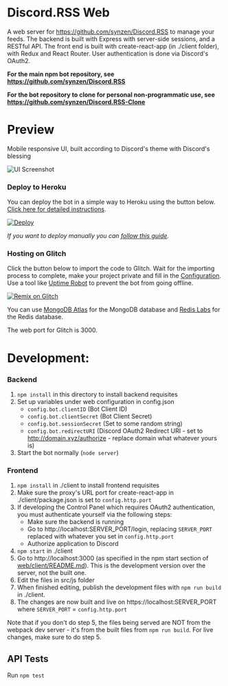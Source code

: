 # Discord.RSS Web

A web server for https://github.com/synzen/Discord.RSS to manage your feeds. The backend is built with Express with server-side sessions, and a RESTful API. The front end is built with create-react-app (in ./client folder), with Redux and React Router. User authentication is done via Discord's OAuth2.

**For the main npm bot repository, see https://github.com/synzen/Discord.RSS**

**For the bot repository to clone for personal non-programmatic use, see https://github.com/synzen/Discord.RSS-Clone** 

# Preview

Mobile responsive UI, built according to Discord's theme with Discord's blessing

![UI Screenshot](https://i.imgur.com/CD8mbRh.png)

### Deploy to Heroku

You can deploy the bot in a simple way to Heroku using the button below. [Click here for detailed instructions](https://github.com/synzen/Discord.RSS/issues/45).

<!-- [![Deploy](https://www.herokucdn.com/deploy/button.svg)](https://heroku.com/deploy) -->

[![Deploy](https://www.herokucdn.com/deploy/button.svg)](https://dashboard.heroku.com/new?button-url=https://github.com/synzen/Discord.RSS-Web&template=https://github.com/synzen/Discord.RSS-Web/tree/dev)

*If you want to deploy manually you can [follow this guide](https://github.com/synzen/Discord.RSS/issues/95).*

### Hosting on Glitch

Click the button below to import the code to Glitch. Wait for the importing process to complete, make your project private and fill in the [Configuration](https://github.com/synzen/Discord.RSS/wiki/Configuration). Use a tool like [Uptime Robot](https://uptimerobot.com/) to prevent the bot from going offline.

[![Remix on Glitch](https://cdn.glitch.com/2703baf2-b643-4da7-ab91-7ee2a2d00b5b%2Fremix-button.svg)](https://glitch.com/edit/#!/import/github/synzen/Discord.RSS)

You can use [MongoDB Atlas](https://www.mongodb.com/cloud/atlas) for the MongoDB database and [Redis Labs](https://redislabs.com/) for the Redis database.

The web port for Glitch is 3000.


# Development:

### Backend

1. `npm install` in this directory to install backend requisites
2. Set up variables under web configuration in config.json
   - `config.bot.clientID` (Bot Client ID)
   - `config.bot.clientSecret` (Bot Client Secret)
   - `config.bot.sessionSecret` (Set to some random string)
   - `config.bot.redirectURI` (Discord OAuth2 Redirect URI - set to http://domain.xyz/authorize - replace domain what whatever yours is)
3. Start the bot normally (`node server`)

### Frontend

1. `npm install` in ./client to install frontend requisites
2. Make sure the proxy's URL port for create-react-app in ./client/package.json is set to `config.http.port`
3. If developing the Control Panel which requires OAuth2 authentication, you must authenticate yourself via the following steps:
    - Make sure the backend is running
    - Go to http://localhost:SERVER_PORT/login, replacing `SERVER_PORT` replaced with whatever you set in `config.http.port`
    - Authorize application to Discord
4. `npm start` in ./client
5. Go to http://localhost:3000 (as specified in the npm start section of [web/client/README.md](https://github.com/synzen/Discord.RSS/blob/dev/web/client/README.md)). This is the development version over the server, not the built one.
6. Edit the files in src/js folder
7. When finished editing, publish the development files with `npm run build` in ./client.
8. The changes are now built and live on https://localhost:SERVER_PORT where `SERVER_PORT` = `config.http.port`


Note that if you don't do step 5, the files being served are NOT from the webpack dev server - it's from the built files from `npm run build`. For live changes, make sure to do step 5.

## API Tests

Run `npm test`
